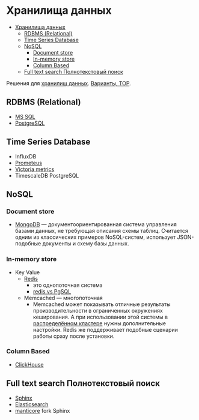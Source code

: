 # Хранилища данных

- [Хранилища данных](#хранилища-данных)
	- [RDBMS (Relational)](#rdbms-relational)
	- [Time Series Database](#time-series-database)
	- [NoSQL](#nosql)
		- [Document store](#document-store)
		- [In-memory store](#in-memory-store)
		- [Column Based](#column-based)
	- [Full text search Полнотекстовый поиск](#full-text-search-полнотекстовый-поиск)

Решения для [хранилищ данных](../arch/store.md).
[Варианты, TOP](https://db-engines.com/en/ranking).

## RDBMS (Relational)

- [MS SQL](db/mssql/mssql.md)
- [PostgreSQL](db/postgresql/postgresql.md)

## Time Series Database

- InfluxDB
- [Prometeus](store/prometheus.md)
- [Victoria metrics](observability/monitoring/victoriametrics.md)
- TimescaleDB PostgreSQL

## NoSQL

### Document store

- [MongoDB](store/mongo.md) — документоориентированная система управления базами данных, не требующая описания схемы таблиц. Считается одним из классических примеров NoSQL-систем, использует JSON-подобные документы и схему базы данных.

### In-memory store

- Key Value
	- [Redis](store/redis.md)
		- это однопоточная система
		- [redis vs PgSQL](https://habr.com/ru/company/cloud_mts/blog/716548/)
	- Memcached
		— многопоточная
		- Memcached может показывать отличные результаты производительности в ограниченных окружениях кеширования. А при использовании этой системы в [распределённом кластере](https://habr.com/ru/company/wunderfund/blog/685894/) нужны дополнительные настройки. Redis же поддерживает подобные сценарии работы сразу после установки.

### Column Based

- [ClickHouse](store/clickhouse.md)

## Full text search Полнотекстовый поиск

- [Sphinx](store/sphinx.md)
- [Elasticsearch](store/elasticsearch.md)
- [manticore](https://github.com/manticoresoftware/manticoresearch) fork Sphinx
